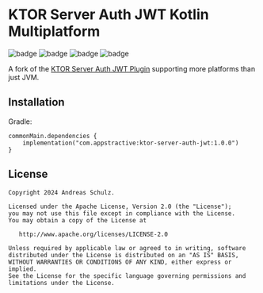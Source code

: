 ﻿# KTOR Server Auth JWT Kotlin Multiplatform

![badge][badge-android]
![badge][badge-apple]
![badge][badge-jvm]
![badge][badge-linux]

A fork of the [KTOR Server Auth JWT Plugin](https://ktor.io/docs/server-jwt.html) supporting more platforms than just JVM.

## Installation

Gradle:

```
commonMain.dependencies { 
    implementation("com.appstractive:ktor-server-auth-jwt:1.0.0")
}
```

## License

```
Copyright 2024 Andreas Schulz.

Licensed under the Apache License, Version 2.0 (the "License");
you may not use this file except in compliance with the License.
You may obtain a copy of the License at

   http://www.apache.org/licenses/LICENSE-2.0

Unless required by applicable law or agreed to in writing, software
distributed under the License is distributed on an "AS IS" BASIS,
WITHOUT WARRANTIES OR CONDITIONS OF ANY KIND, either express or implied.
See the License for the specific language governing permissions and
limitations under the License.
```

[badge-android]: http://img.shields.io/badge/platform-android-6EDB8D.svg?style=flat
[badge-apple]: http://img.shields.io/badge/platform-apple-111111.svg?style=flat
[badge-jvm]: http://img.shields.io/badge/platform-jvm-CDCDCD.svg?style=flat
[badge-linux]: http://img.shields.io/badge/platform-linux-CDCDCD.svg?style=flat